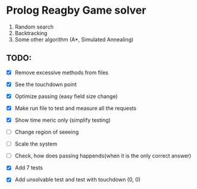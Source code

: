 # Prolog Reagby Game solver

1. Random search
2. Backtracking
3. Some other algorithm (A*, Simulated Annealing)

## TODO:

- [x] Remove excessive methods from files
- [x] See the touchdown point
- [x] Optimize passing (easy field size change)
- [x] Make run file to test and measure all the requests
- [x] Show time meric only (simplify testing)
- [ ] Change region of seeeing
- [ ] Scale the system
- [ ] Check, how does passing happends(when it is the only correct answer)
- [x] Add 7 tests
- [x] Add unsolvable test and test with touchdown (0, 0)

